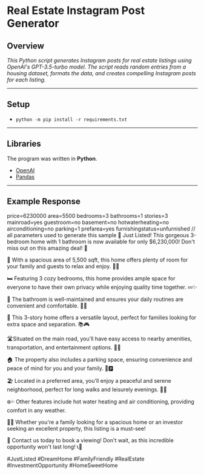 # Real Estate Instagram Post Generator

## Overview
*This Python script generates Instagram posts for real estate listings using OpenAI's GPT-3.5-turbo model. 
The script reads random entries from a housing dataset, formats the data, and creates compelling Instagram posts for each listing.*
___

## Setup
+ ```python -m pip install -r requirements.txt```
___

## Libraries

The program was written in **Python**.
+ [OpenAI](https://platform.openai.com/docs/overview)
+ [Pandas](https://pandas.pydata.org/)

___

## Example Response

price=6230000
area=5500
bedrooms=3
bathrooms=1
stories=3
mainroad=yes
guestroom=no
basement=no
hotwaterheating=no
airconditioning=no
parking=1
prefarea=yes
furnishingstatus=unfurnished
// all parameters used to generate this sample
🏡 Just Listed! This gorgeous 3-bedroom home with 1 bathroom is now available for only $6,230,000! Don't miss out on this amazing deal! 🙌

📐 With a spacious area of 5,500 sqft, this home offers plenty of room for your family and guests to relax and enjoy. 🌳🌞

🛏️ Featuring 3 cozy bedrooms, this home provides ample space for everyone to have their own privacy while enjoying quality time together. 💤✨

🚻 The bathroom is well-maintained and ensures your daily routines are convenient and comfortable. 🚿💦

🏢 This 3-story home offers a versatile layout, perfect for families looking for extra space and separation. 📚🎮 

🛣️Situated on the main road, you'll have easy access to nearby amenities, transportation, and entertainment options. 🛒🚌

🏠 The property also includes a parking space, ensuring convenience and peace of mind for you and your family. 🚗🅿️

🏖️ Located in a preferred area, you'll enjoy a peaceful and serene neighborhood, perfect for long walks and leisurely evenings. 🌳🌸

❄️💦 Other features include hot water heating and air conditioning, providing comfort in any weather. 

💼💼 Whether you're a family looking for a spacious home or an investor seeking an excellent property, this listing is a must-see!

📲 Contact us today to book a viewing! Don't wait, as this incredible opportunity won't last long! 📞💼

#JustListed #DreamHome #FamilyFriendly #RealEstate #InvestmentOpportunity #HomeSweetHome

